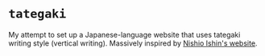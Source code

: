 # `tategaki`

My attempt to set up a Japanese-language website that uses tategaki writing
style (vertical writing). Massively inspired by
[Nishio Ishin's website](ni.siois.in).
